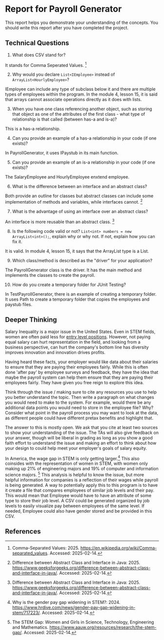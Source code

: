 # Report for Payroll Generator

This report helps you demonstrate your understanding of the concepts. You should write this report after you have completed the project. 

## Technical Questions

1. What does CSV stand for? 
   
It stands for Comma Seperated Values. [^1]

2. Why would you declare `List<IEmployee>` instead of `ArrayList<HourlyEmployee>`?
    
IEmployee can include any type of subclass below it and there are multiple types of employees within the program.  In the module 4, lesson 15, it is said that arrays cannot associate operations directly as it does with lists.

3. When you have one class referencing another object, such as storing that object as one of the attributes of the first class - what type of relationship is that called (between has-a and is-a)?

This is a has-a relationship.

4. Can you provide an example of a has-a relationship in your code (if one exists)?

In PayrollGenerator, it uses IPaystub in its main function.

5. Can you provide an example of an is-a relationship in your code (if one exists)?

The SalaryEmployee and HourlyEmployee enxtend employee.

6. What is the difference between an interface and an abstract class?

Both provide an outline for classes but abstract classes can include some implementation of methods and variables, while interfaces cannot. [^2]

7. What is the advantage of using an interface over an abstract class?

An interface is more reusable than an abstract class. [^2]

8. Is the following code valid or not? `List<int> numbers = new ArrayList<int>();`, explain why or why not. If not, explain how you can fix it. 

It is valid. In module 4, lesson 15, it says that the ArrayList type is a List.

9. Which class/method is described as the "driver" for your application? 

The PayrollGenerator class is the driver. It has the main method and implements the classes to create the payroll.

10. How do you create a temporary folder for JUnit Testing?

In TestPayrollGenerator, there is an example of creating a temporary folder. It uses Path to create a temporary folder that copies the employees and paystub files.


## Deeper Thinking 

Salary Inequality is a major issue in the United States. Even in STEM fields, women are often paid less for [entry level positions](https://www.gsb.stanford.edu/insights/whats-behind-pay-gap-stem-jobs). However, not paying equal salary can hurt representation in the field, and looking from a business perspective, can hurt the company's bottom line has diversity improves innovation and innovation drives profits. 

Having heard these facts, your employer would like data about their salaries to ensure that they are paying their employees fairly. While this is often done 'after pay' by employee surveys and feedback, they have the idea that maybe the payroll system can help them ensure that they are paying their employees fairly. They have given you free reign to explore this idea.

Think through the issue / making sure to cite any resources you use to help you better understand the topic. Then write a paragraph on what changes you would need to make to the system. For example, would there be any additional data points you would need to store in the employee file? Why? Consider what point in the payroll process you may want to look at the data, as different people could have different pretax benefits and highlight that. 

The answer to this is mostly open. We ask that you cite at least two sources to show your understanding of the issue. The TAs will also give feedback on your answer, though will be liberal in grading as long as you show a good faith effort to understand the issue and making an effort to think about how your design to could help meet your employer's goals of salary equity. 


In America, the wage gap in STEM is only getting larger.[^3] This also coinsides with the representation of women in STEM, with women only making up 21% of engineering majors and 19% of computer and information science majors. [^4] This analysis is helpful to know the issue, but more helpful information for companies is a reflection of their wages while payroll is being generated.
A way to potentially apply this to this program is to have it create a file that compares employees of similar job levels and their pay. This would mean that Employee would have to have an attribute of some type to store their job level. A CSV could be generated organized by job levels to easily visualize pay between employees of the same level. If needed, Employee could also have gender stored and be provided in this CSV.
## References

[^1]: Comma-Separated Values: 2025. https://en.wikipedia.org/wiki/Comma-separated_values. Accessed: 2025-02-14. 
[^2]: Difference between Abstract Class and Interface in Java: 2025. https://www.geeksforgeeks.org/difference-between-abstract-class-and-interface-in-java/. Accessed: 2025-02-14.
[^3]: Why is the gender pay gap widening in STEM?: 2024. https://www.hrdive.com/news/gender-pay-gap-widening-in-stem/717223/. Accessed: 2025-02-14.
[^4]: The STEM Gap: Women and Girls in Science, Technology, Engineering and Mathematics. https://www.aauw.org/resources/research/the-stem-gap/. Accessed: 2025-02-14.